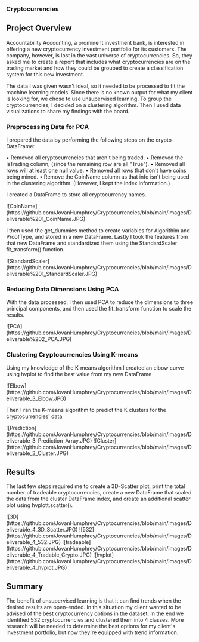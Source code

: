 ### Cryptocurrencies

## Project Overview

<p>Accountability Accounting, a prominent investment bank, is interested in offering a new cryptocurrency investment portfolio for its customers. The company, however, is lost in the vast universe of cryptocurrencies. So, they asked me to create a report that includes what cryptocurrencies are on the trading market and how they could be grouped to create a classification system for this new investment.</p>

<p>The data I was given wasn't ideal, so it needed to be processed to fit the machine learning models. Since there is no known output for what my client is looking for, we chose to use unsupervised learning. To group the cryptocurrencies, I decided on a clustering algorithm. Then I used data visualizations to share my findings with the board.</p>

### Preprocessing Data for PCA

<p>I prepared the data by performing the following steps on the crypto DataFrame:</p>
•	Removed all cryptocurrencies that aren't being traded.
•	Removed the IsTrading column, (since the remaining row are all "True").
•	Removed all rows will at least one null value.
•	Removed all rows that don't have coins being mined.
•	Remove the CoinName column as that info isn't being used in the clustering algorithm. (However, I kept the index information.) 

<p>I created a DataFrame to store all cryptocurrency names.</p>
![CoinName](https://github.com/JovanHumphrey/Cryptocurrencies/blob/main/images/Deliverable%201_CoinName.JPG)

<p>I then used the get_dummies method to create variables for Algorithim and ProofType, and stored in a new DataFrame. Lastly I took the features from that new DataFrame and standardized them using the StandardScaler fit_transform() function.</p>
![StandardScaler](https://github.com/JovanHumphrey/Cryptocurrencies/blob/main/images/Deliverable%201_StandardScaler.JPG)

### Reducing Data Dimensions Using PCA

<p>With the data processed, I then used PCA to reduce the dimensions to three principal components, and then used the fit_transform function to scale the results.</p>
![PCA](https://github.com/JovanHumphrey/Cryptocurrencies/blob/main/images/Deliverable%202_PCA.JPG)

### Clustering Cryptocurrencies Using K-means

<p>Using my knowledge of the K-means algorithm I created an elbow curve using hvplot to find the best value from my new DataFrame</p>
![Elbow](https://github.com/JovanHumphrey/Cryptocurrencies/blob/main/images/Deliverable_3_Elbow.JPG)

<p>Then I ran the K-means algorithm to predict the K clusters for the cryptocurrencies' data</p>
![Prediction](https://github.com/JovanHumphrey/Cryptocurrencies/blob/main/images/Deliverable_3_Prediction_Array.JPG)
![Cluster](https://github.com/JovanHumphrey/Cryptocurrencies/blob/main/images/Deliverable_3_Cluster.JPG)

## Results

<p>The last few steps required me to create a 3D-Scatter plot, print the total number of tradeable cryptocurrencies, create a new DataFrame that scaled the data from the cluster DataFrame index, and create an additional scatter plot using hvplott.scatter().</p>
![3D](https://github.com/JovanHumphrey/Cryptocurrencies/blob/main/images/Deliverable_4_3D_Scatter.JPG)
![532](https://github.com/JovanHumphrey/Cryptocurrencies/blob/main/images/Deliverable_4_532.JPG)
![tradeable](https://github.com/JovanHumphrey/Cryptocurrencies/blob/main/images/Deliverable_4_Tradable_Crypto.JPG)
![hvplot](https://github.com/JovanHumphrey/Cryptocurrencies/blob/main/images/Deliverable_4_hvplot.JPG)

## Summary

<p>The benefit of unsupervised learning is that it can find trends when the desired results are open-ended. In this situation my client wanted to be advised of the best cryptocurrency options in the dataset. In the end we identified 532 cryptocurrencies and clustered them into 4 classes. More research will be needed to determine the best options for my client's investment portfolio, but now they're equipped with trend information.</p>